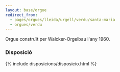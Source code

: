 ```yaml
---
layout: base/orgue
redirect_from:
  - pages/orgues/lleida/urgell/verdu/santa-maria
  - orgues/verdu
---
```


Orgue construït per Walcker-Orgelbau l'any 1960. 

### Disposició

{% include disposicions/disposicio.html %}
